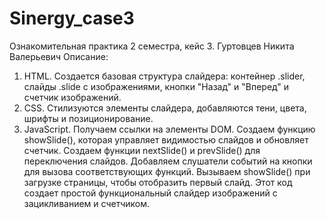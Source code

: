 # Sinergy_case3
Ознакомительная практика 2 семестра, кейс 3. Гуртовцев Никита Валерьевич
Описание:
1. HTML. Создается базовая структура слайдера: контейнер .slider, слайды .slide с изображениями, кнопки "Назад" и "Вперед" и счетчик изображений.
2. CSS. Стилизуются элементы слайдера, добавляются тени, цвета, шрифты и позиционирование.
3. JavaScript.
Получаем ссылки на элементы DOM.
Создаем функцию showSlide(), которая управляет видимостью слайдов и обновляет счетчик.
Создаем функции nextSlide() и prevSlide() для переключения слайдов.
Добавляем слушатели событий на кнопки для вызова соответствующих функций.
Вызываем showSlide() при загрузке страницы, чтобы отобразить первый слайд.
Этот код создает простой функциональный слайдер изображений с зацикливанием и счетчиком.
